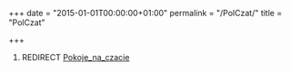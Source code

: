 +++
date = "2015-01-01T00:00:00+01:00"
permalink = "/PolCzat/"
title = "PolCzat"

+++

1.  REDIRECT [Pokoje_na_czacie](/atopedia/Pokoje_na_czacie "wikilink")
